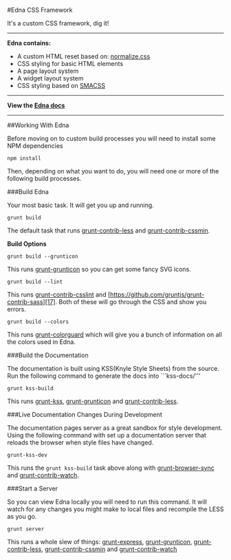 #Edna CSS Framework

It's a custom CSS framework, dig it!


---

**Edna contains:**

 - A custom HTML reset based on:  [normalize.css][2]
 - CSS styling for basic HTML elements
 - A page layout system
 - A widget layout system
 - CSS styling based on [SMACSS][3]

---

**View the [Edna docs][1]**

---

##Working With Edna

Before moving on to custom build processes you will need to install some NPM dependencies

```
npm install
```

Then, depending on what you want to do, you will need one or more of the following build processes.

###Build Edna

Your most basic task. It will get you up and running.

```
grunt build
```
The default task that runs [grunt-contrib-less][5] and [grunt-contrib-cssmin][15].

**Build Options**

```
grunt build --grunticon
```
This runs [grunt-grunticon][4] so you can get some fancy SVG icons.

```
grunt build --lint
```
This runs [grunt-contrib-csslint][16] and [https://github.com/gruntjs/grunt-contrib-sass][17]. Both of these will go through the CSS and show you errors.

```
grunt build --colors
```
This runs [grunt-colorguard][6] which will give you a bunch of information on all the colors used in Edna.

###Build the Documentation

The documentation is built using KSS(Knyle Style Sheets) from the source. Run the following command to generate the docs into ```kss-docs/'''

```
grunt kss-build
```
This runs [grunt-kss][13], [grunt-grunticon][4] and [grunt-contrib-less][5].

###Live Documentation Changes During Development

The documentation pages server as a great sandbox for style development. Using the following command with set up a documentation server that reloads the browser when style files have changed.

```
grunt-kss-dev
```

This runs the `grunt kss-build` task above along with [grunt-browser-sync][14] and [grunt-contrib-watch][8].

###Start a Server

So you can view Edna locally you will need to run this command. It will watch for any changes you might make to local files and recompile the LESS as you go.

```
grunt server
```

This runs a whole slew of things: [grunt-express][9], [grunt-grunticon][4], [grunt-contrib-less][5], [grunt-contrib-cssmin][15] and [grunt-contrib-watch][8]


  [1]: docs/docs.md
  [2]: http://necolas.github.io/normalize.css/
  [3]: http://smacss.com/
  [4]: https://github.com/filamentgroup/grunticon
  [5]: https://github.com/gruntjs/grunt-contrib-less
  [6]: https://www.npmjs.org/package/grunt-colorguard
  [7]: https://github.com/phamann/grunt-css-metrics
  [8]: https://github.com/gruntjs/grunt-contrib-watch
  [9]: https://github.com/blai/grunt-express
  [10]: https://github.com/phamann/grunt-css-metrics
  [11]: https://github.com/DeuxHuitHuit/grunt-contrib-analyze-css
  [12]: docs/docs.md
  [13]: https://github.com/t32k/grunt-kss
  [14]: https://github.com/shakyShane/grunt-browser-sync
  [15]: https://github.com/gruntjs/grunt-contrib-cssmin
  [16]: https://github.com/gruntjs/grunt-contrib-csslint
  [17]: https://github.com/gruntjs/grunt-contrib-sass
